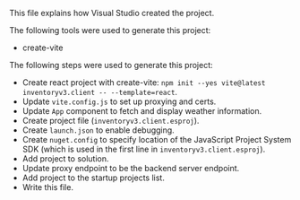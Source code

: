 This file explains how Visual Studio created the project.

The following tools were used to generate this project:
- create-vite

The following steps were used to generate this project:
- Create react project with create-vite: `npm init --yes vite@latest inventoryv3.client -- --template=react`.
- Update `vite.config.js` to set up proxying and certs.
- Update `App` component to fetch and display weather information.
- Create project file (`inventoryv3.client.esproj`).
- Create `launch.json` to enable debugging.
- Create `nuget.config` to specify location of the JavaScript Project System SDK (which is used in the first line in `inventoryv3.client.esproj`).
- Add project to solution.
- Update proxy endpoint to be the backend server endpoint.
- Add project to the startup projects list.
- Write this file.
